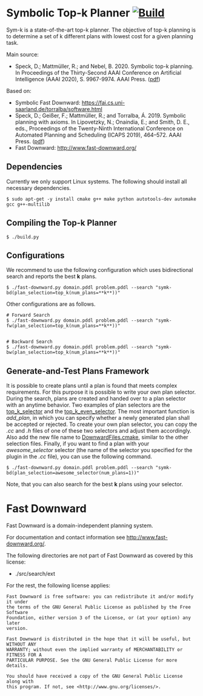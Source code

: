 
# Symbolic Top-k Planner [![Build](https://github.com/speckdavid/symk/workflows/Build/badge.svg)](https://github.com/speckdavid/symk/actions?query=workflow%3ABuild)

Sym-k is a state-of-the-art top-k planner. The objective of top-k planning is to determine a set of k different plans with lowest cost for a given planning task.

Main source:
 - Speck, D.; Mattmüller, R.; and Nebel, B. 2020. Symbolic top-k planning. In Proceedings of the Thirty-Second AAAI Conference on Artificial Intelligence (AAAI 2020), S. 9967-9974. AAAI Press. ([pdf](http://gki.informatik.uni-freiburg.de/papers/speck-etal-aaai2020.pdf))

Based on:
 - Symbolic Fast Downward: https://fai.cs.uni-saarland.de/torralba/software.html
 - Speck, D.; Geißer, F.; Mattmüller, R.; and Torralba, Á. 2019. Symbolic planning with axioms. In Lipovetzky, N.; Onaindia, E.; and Smith, D. E., eds., Proceedings of the Twenty-Ninth International Conference on Automated Planning and Scheduling (ICAPS 2019), 464–572. AAAI Press. ([pdf](http://gki.informatik.uni-freiburg.de/papers/speck-etal-icaps2019.pdf))
 - Fast Downward: http://www.fast-downward.org/
 
## Dependencies
Currently we only support Linux systems. The following should install all necessary dependencies.
```console
$ sudo apt-get -y install cmake g++ make python autotools-dev automake gcc g++-multilib
```
 
## Compiling the Top-k Planner

```console
$ ./build.py 
```

## Configurations

We recommend to use the following configuration which uses bidirectional search and 
reports the best **k** plans.

```console
$ ./fast-downward.py domain.pddl problem.pddl --search "symk-bd(plan_selection=top_k(num_plans=**k**))"
```

Other configurations are as follows.

 
```console
# Forward Search
$ ./fast-downward.py domain.pddl problem.pddl --search "symk-fw(plan_selection=top_k(num_plans=**k**))"


# Backward Search
$ ./fast-downward.py domain.pddl problem.pddl --search "symk-bw(plan_selection=top_k(num_plans=**k**))"
```

## Generate-and-Test Plans Framework

It is possible to create plans until a plan is found that meets complex requirements.
For this purpose it is possible to write your own plan selector. During the search, plans are created and handed over to a plan selector with an anytime behavior. 
Two examples of plan selectors are the [ top_k_selector](src/search/symbolic/plan_selection/top_k_selector.cc) and
the [top_k_even_selector](src/search/symbolic/plan_selection/top_k_even_selector.cc).
The most important function is *add_plan*, in which you can specify whether a newly generated plan shall be accepted or rejected.
To create your own plan selector, you can copy the *.cc* and *.h* files of one of these two selectors and adjust them accordingly. Also add the new file name to [DownwardFiles.cmake](src/search/DownwardFiles.cmake), similar to the other selection files.
Finally, if you want to find a plan with your *awesome_selector* selector (the name of the selector you specified for the plugin in the *.cc* file), you can use the following command. 

```console
$ ./fast-downward.py domain.pddl problem.pddl --search "symk-bd(plan_selection=awesome_selector(num_plans=1))"
```

Note, that you can also search for the best **k** plans using your selector.

# Fast Downward

Fast Downward is a domain-independent planning system.

For documentation and contact information see http://www.fast-downward.org/.

The following directories are not part of Fast Downward as covered by this
license:

* ./src/search/ext

For the rest, the following license applies:

```
Fast Downward is free software: you can redistribute it and/or modify it under
the terms of the GNU General Public License as published by the Free Software
Foundation, either version 3 of the License, or (at your option) any later
version.

Fast Downward is distributed in the hope that it will be useful, but WITHOUT ANY
WARRANTY; without even the implied warranty of MERCHANTABILITY or FITNESS FOR A
PARTICULAR PURPOSE. See the GNU General Public License for more details.

You should have received a copy of the GNU General Public License along with
this program. If not, see <http://www.gnu.org/licenses/>.
```

